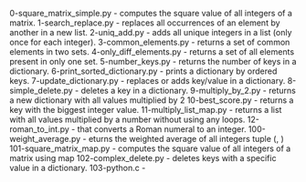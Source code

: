 0-square_matrix_simple.py - computes the square value of all integers of a matrix.
1-search_replace.py - replaces all occurrences of an element by another in a new list.
2-uniq_add.py - adds all unique integers in a list (only once for each integer).
3-common_elements.py - returns a set of common elements in two sets.
4-only_diff_elements.py - returns a set of all elements present in only one set.
5-number_keys.py - returns the number of keys in a dictionary.
6-print_sorted_dictionary.py - prints a dictionary by ordered keys.
7-update_dictionary.py - replaces or adds key/value in a dictionary.
8-simple_delete.py - deletes a key in a dictionary.
9-multiply_by_2.py - returns a new dictionary with all values multiplied by 2
10-best_score.py -  returns a key with the biggest integer value.
11-multiply_list_map.py - returns a list with all values multiplied by a number without using any loops.
12-roman_to_int.py - that converts a Roman numeral to an integer.
100-weight_average.py - eturns the weighted average of all integers tuple (<score>, <weight>)
101-square_matrix_map.py - computes the square value of all integers of a matrix using map
102-complex_delete.py - deletes keys with a specific value in a dictionary.
103-python.c - 
